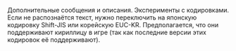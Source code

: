 Дополнительные сообщения и описания. Эксперименты с кодировками. 
Если не распознаётся текст, нужно переключить на японскую кодировку Shift-JIS или корейскую EUC-KR. Предполагается, что они поддерживают кириллицу в игре (так как последние версии этих кодировок её поддерживают).
